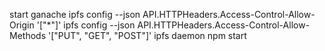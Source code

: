 start ganache
ipfs config --json API.HTTPHeaders.Access-Control-Allow-Origin '[\"*\"]'
ipfs config --json API.HTTPHeaders.Access-Control-Allow-Methods '[\"PUT\", \"GET\", \"POST\"]'
ipfs daemon
npm start